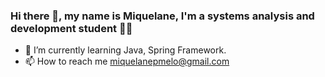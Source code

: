 
### Hi there 👋, my name is Miquelane, I'm a systems analysis and development student 👩‍💻

- 🌱 I’m currently learning Java, Spring Framework.
- 📫 How to reach me miquelanepmelo@gmail.com
